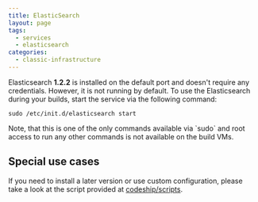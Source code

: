 ```yaml
---
title: ElasticSearch
layout: page
tags:
  - services
  - elasticsearch
categories:
  - classic-infrastructure
---
```

Elasticsearch **1.2.2** is installed on the default port and doesn't require any credentials. However, it is not running by default. To use the Elasticsearch during your builds, start the service via the following command:

```shell
sudo /etc/init.d/elasticsearch start
```

<div class="info-block">
Note, that this is one of the only commands available via `sudo` and root access to run any other commands is not available on the build VMs.
</div>

## Special use cases

If you need to install a later version or use custom configuration, please take a look at the script provided at
[codeship/scripts](https://github.com/codeship/scripts/blob/master/packages/elasticsearch.sh).
